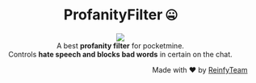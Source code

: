 <h1 align=center>ProfanityFilter 🤐</h1>
<p align=center>
<a href="https://poggit.pmmp.io/p/ProfanityFilter"><img src="https://github.com/ReinfyTeam/ProfanityFilter/blob/main/icon.png" align="center" size="200"></a><br>
A best <b>profanity filter</b> for pocketmine.<br>Controls <b>hate speech and blocks bad words</b> in certain on the chat.</p>
<p align=right>Made with ❤ by <a href="https://github.com/ReinfyTeam">ReinfyTeam</a></p>
